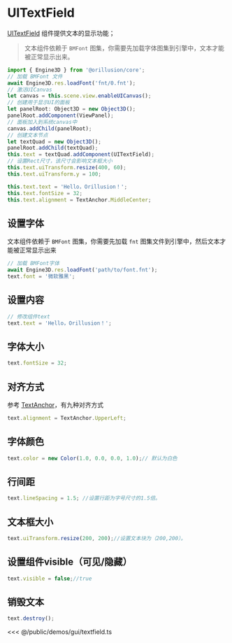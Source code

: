# UITextField

[UITextField](/api/classes/UITextField.md) 组件提供文本的显示功能；

> 文本组件依赖于 `BMFont` 图集，你需要先加载字体图集到引擎中，文本才能被正常显示出来。


```ts
import { Engine3D } from '@orillusion/core';
// 加载 BMFont 文件
await Engine3D.res.loadFont('fnt/0.fnt');
// 激活UICanvas
let canvas = this.scene.view.enableUICanvas();
// 创建用于显示UI的面板
let panelRoot: Object3D = new Object3D();
panelRoot.addComponent(ViewPanel);
// 面板加入到系统canvas中
canvas.addChild(panelRoot);
// 创建文本节点
let textQuad = new Object3D();
panelRoot.addChild(textQuad);
this.text = textQuad.addComponent(UITextField);
// 设置Rect尺寸，该尺寸会影响文本框大小
this.text.uiTransform.resize(400, 60);
this.text.uiTransform.y = 100;

this.text.text = 'Hello，Orillusion！';
this.text.fontSize = 32;
this.text.alignment = TextAnchor.MiddleCenter;
```

## 设置字体
文本组件依赖于 `BMFont` 图集，你需要先加载 `fnt` 图集文件到引擎中，然后文本才能被正常显示出来
```ts
// 加载 BMFont字体
await Engine3D.res.loadFont('path/to/font.fnt');
text.font = '微软雅黑';
```

## 设置内容
```ts
// 修改组件text
text.text = 'Hello，Orillusion！';
```

## 字体大小
```ts
text.fontSize = 32;
```

## 对齐方式
参考 [TextAnchor](/api/enums/TextAnchor.md)，有九种对齐方式
```ts
text.alignment = TextAnchor.UpperLeft;
```

## 字体颜色
```ts
text.color = new Color(1.0, 0.0, 0.0, 1.0);// 默认为白色
```

## 行间距
```ts
text.lineSpacing = 1.5; //设置行距为字号尺寸的1.5倍。
```

## 文本框大小
```ts
text.uiTransform.resize(200, 200);//设置文本块为（200,200）。
```

## 设置组件visible（可见/隐藏）
```ts
text.visible = false;//true
```

## 销毁文本
```ts
text.destroy();
```

<Demo :height="500" src="/demos/gui/textfield.ts"></Demo>

<<< @/public/demos/gui/textfield.ts
